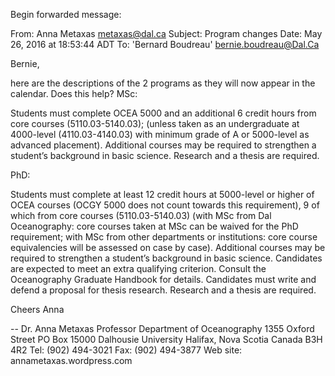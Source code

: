 Begin forwarded message:

From: Anna Metaxas <metaxas@dal.ca>
Subject: Program changes
Date: May 26, 2016 at 18:53:44 ADT
To: 'Bernard Boudreau' <bernie.boudreau@Dal.Ca>

Bernie,

here are the descriptions of the 2 programs as they will now appear in the calendar. Does this help? 
MSc:


Students must complete OCEA 5000 and an additional 6 credit hours from core courses (5110.03-5140.03); (unless taken as an undergraduate at 4000-level (4110.03-4140.03) with minimum grade of A or 5000-level as advanced placement). Additional courses may be required to strengthen a student’s background in basic science. Research and a thesis are required.

PhD:

Students must complete at least 12 credit hours at 5000-level or higher of OCEA courses (OCGY 5000 does not  count towards          this requirement), 9 of which from core courses (5110.03-5140.03) (with MSc from Dal Oceanography: core courses taken at MSc can be waived for the PhD requirement; with MSc from other departments or institutions: core course equivalencies will be assessed on case by case). Additional courses may be required to strengthen a student’s background in basic science. Candidates are expected to meet an extra qualifying criterion. Consult the Oceanography Graduate Handbook for details. Candidates must write and defend a proposal for thesis research. Research and a thesis are required.



Cheers
Anna

-- 
Dr. Anna Metaxas
Professor
Department of Oceanography
1355 Oxford Street
PO Box 15000
Dalhousie University
Halifax, Nova Scotia
Canada B3H 4R2
Tel: (902) 494-3021
Fax: (902) 494-3877
Web site: annametaxas.wordpress.com

